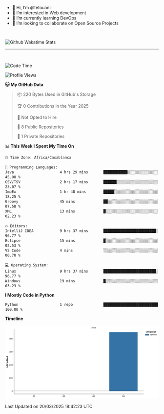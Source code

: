 - 👋 Hi, I’m @tetouanii
- 👀 I’m interested in Web development
- 🌱 I’m currently learning DevOps
- 💞️ I’m looking to collaborate on Open Source Projects

<br/>


![Github Wakatime Stats](https://github-readme-stats.vercel.app/api/wakatime/?username=@walidbosso&layout=compact&&theme=default&link="https://www.github.com/USERNAME/") 

--- 

<br/>


  
<!--START_SECTION:waka-->
![Code Time](http://img.shields.io/badge/Code%20Time-330%20hrs%207%20mins-blue)

![Profile Views](http://img.shields.io/badge/Profile%20Views-0-blue)

**🐱 My GitHub Data** 

> 📦 220 Bytes Used in GitHub's Storage 
 > 
> 🏆 0 Contributions in the Year 2025
 > 
> 🚫 Not Opted to Hire
 > 
> 📜 8 Public Repositories 
 > 
> 🔑 1 Private Repositories 
 > 
📊 **This Week I Spent My Time On** 

```text
🕑︎ Time Zone: Africa/Casablanca

💬 Programming Languages: 
Java                     4 hrs 29 mins       ███████████░░░░░░░░░░░░░░   45.08 % 
CSV/TSV                  2 hrs 17 mins       ██████░░░░░░░░░░░░░░░░░░░   23.07 % 
ImpEx                    1 hr 48 mins        █████░░░░░░░░░░░░░░░░░░░░   18.25 % 
Groovy                   45 mins             ██░░░░░░░░░░░░░░░░░░░░░░░   07.58 % 
XML                      13 mins             █░░░░░░░░░░░░░░░░░░░░░░░░   02.23 % 

🔥 Editors: 
IntelliJ IDEA            9 hrs 37 mins       ████████████████████████░   96.77 % 
Eclipse                  15 mins             █░░░░░░░░░░░░░░░░░░░░░░░░   02.53 % 
VS Code                  4 mins              ░░░░░░░░░░░░░░░░░░░░░░░░░   00.70 % 

💻 Operating System: 
Linux                    9 hrs 37 mins       ████████████████████████░   96.77 % 
Windows                  19 mins             █░░░░░░░░░░░░░░░░░░░░░░░░   03.23 % 
```

**I Mostly Code in Python** 

```text
Python                   1 repo              █████████████████████████   100.00 % 
```



**Timeline**

![Lines of Code chart](https://raw.githubusercontent.com/tetouanii/tetouanii/main/assets/bar_graph.png)


 Last Updated on 20/03/2025 18:42:23 UTC
<!--END_SECTION:waka-->
